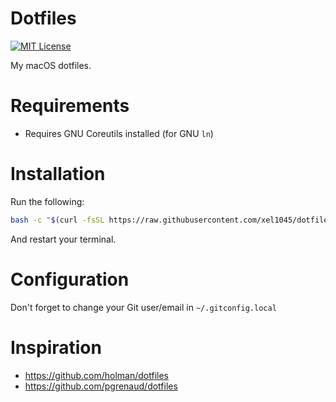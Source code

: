 Dotfiles
========

[![MIT License](https://img.shields.io/badge/license-MIT-8469ad.svg)](https://tldrlegal.com/license/mit-license)

My macOS dotfiles.

Requirements
============

* Requires GNU Coreutils installed (for GNU `ln`)

Installation
============

Run the following:

```bash
bash -c "$(curl -fsSL https://raw.githubusercontent.com/xel1045/dotfiles/master/bootstrap)"
```

And restart your terminal.

Configuration
=============

Don't forget to change your Git user/email in `~/.gitconfig.local`

Inspiration
===========

* https://github.com/holman/dotfiles
* https://github.com/pgrenaud/dotfiles